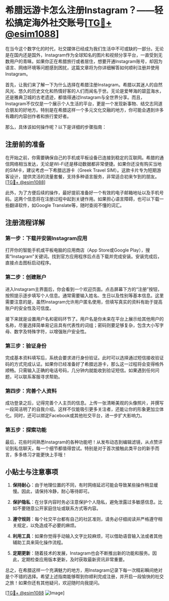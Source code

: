 # 希腊远游卡怎么注册Instagram？——轻松搞定海外社交账号[[TG💪+ @esim1088](https://t.me/s/esim1088)]

在当今这个数字化的时代，社交媒体已经成为我们生活中不可或缺的一部分。无论是在国内还是国外，Instagram作为全球知名的图片和视频分享平台，一直受到无数用户的青睐。如果你正在希腊旅行或者居住，想要开通Instagram账号，却因为语言、网络环境等问题感到困扰，这篇文章将为你详细解答如何顺利注册并使用Instagram。

首先，让我们来了解一下为什么选择在希腊注册Instagram。希腊以其迷人的自然风光、悠久的历史文化和热情好客的人们而闻名于世。无论是爱琴海的碧蓝海水，还是雅典卫城的古老遗迹，都值得通过Instagram与全世界分享。而且，Instagram不仅仅是一个展示个人生活的平台，更是一个发现新事物、结交志同道合朋友的好地方。特别是在希腊这样一个多元文化交融的地方，你可能会遇到许多有趣的内容创作者和旅行爱好者。

那么，具体该如何操作呢？以下是详细的步骤指南：

## 注册前的准备

在开始之前，你需要确保自己的手机或平板设备已连接到稳定的互联网。希腊的通信网络相当发达，无论是Wi-Fi还是移动数据都非常便捷。如果你还没有购买当地的SIM卡，建议考虑一下希腊远游卡（Greek Travel SIM）。这款卡片专为短期游客设计，提供灵活的流量套餐，支持多种语言服务，非常适合初来乍到的朋友。[[TG💪+ @esim1088](https://t.me/s/esim1088)]

此外，为了方便后续的操作，最好提前准备好一个有效的电子邮箱地址以及手机号码。这两个信息将在注册过程中起到关键作用。如果担心语言障碍，也可以下载一些翻译软件，如Google Translate等，随时查阅不懂的词汇。

## 注册流程详解

### 第一步：下载并安装Instagram应用

打开你的智能手机或平板电脑的应用商店（App Store或Google Play），搜索“Instagram”关键词。找到官方应用程序后点击下载并完成安装。安装完成后，直接点击图标启动程序。

### 第二步：创建账户

进入Instagram主界面后，你会看到一个欢迎页面。点击屏幕下方的“注册”按钮，按照提示逐步填写个人信息。通常需要输入姓名、生日以及性别等基本信息。这里需要注意的是，虽然Instagram允许用户匿名使用，但填写真实的资料有助于提高账户的安全性及可信度。

接下来就是设置用户名和密码环节了。用户名是你未来在平台上展示给其他用户的名称，尽量选择简单易记且具有代表性的词组；密码则要足够复杂，包含大小写字母、数字及特殊字符，以增强账户安全性。

### 第三步：验证身份

完成基本资料填写后，系统会要求进行身份验证。此时可以选择通过短信接收验证码的方式完成认证。如果你已经准备好了希腊远游卡，那么这一过程将会变得格外顺畅。只需输入正确的电话号码，几分钟内就能收到验证短信。如果遇到任何问题，可以联系客服寻求帮助。

### 第四步：完善个人资料

成功登录之后，记得完善个人主页的信息。上传一张清晰美观的头像照片，并撰写一段简洁明了的自我介绍。这样不仅能吸引更多关注者，还能让你的形象更加立体化。同时，还可以绑定Facebook或其他社交平台，进一步扩大影响力。

### 第五步：探索功能

最后，花些时间熟悉Instagram的各种功能吧！从发布动态到编辑滤镜，从点赞评论到私信聊天，每一个细节都值得尝试。特别是对于首次接触此类平台的新手而言，多多练习才能更快上手哦！

## 小贴士与注意事项

1. **保持耐心**：由于地理位置的不同，有时网络延迟可能会导致某些操作稍显缓慢。因此，请保持冷静，耐心等待即可。
   
2. **保护隐私**：在分享内容时务必注意保护个人隐私，避免泄露过多敏感信息。比如不要随意公开家庭住址或联系方式等内容。

3. **遵守规则**：每个社交平台都有自己的社区准则，请务必仔细阅读并严格遵守相关规定，以免造成不必要的麻烦。

4. **利用工具**：如果你觉得手动输入文字比较麻烦，可以借助语音输入法或者其他辅助工具来简化操作流程。

5. **定期更新**：随着技术的发展，Instagram也会不断推出新的功能和服务。因此，定期检查应用版本更新，及时获取最新资讯非常重要。

总之，在希腊这样一个充满魅力的地方，用Instagram记录下每一次精彩瞬间绝对是个不错的选择。希望上述指南能够帮到你顺利完成注册，并开启一段愉快的社交之旅！如果你还有其他疑问，欢迎随时向我提问。

[[TG💪+ @esim1088](https://t.me/s/esim1088) ![Image](https://i.postimg.cc/4NQfJmqS/Snipaste-2025-05-13-00-14-12.png)]
